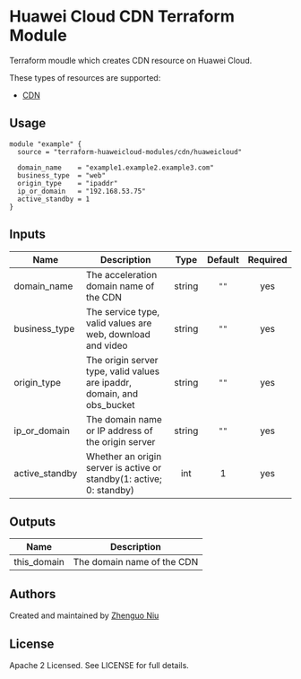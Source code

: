 # Huawei Cloud CDN Terraform Module

Terraform moudle which creates CDN resource on Huawei Cloud.

These types of resources are supported:

* [CDN](https://www.terraform.io/docs/providers/huaweicloud/r/cdn_domain_v1.html)

## Usage

```hcl
module "example" {
  source = "terraform-huaweicloud-modules/cdn/huaweicloud"

  domain_name    = "example1.example2.example3.com"
  business_type  = "web"
  origin_type    = "ipaddr"
  ip_or_domain   = "192.168.53.75"
  active_standby = 1
}
```

## Inputs

| Name | Description | Type | Default | Required |
|------|-------------|:----:|:-----:|:-----:|
| domain_name  | The acceleration domain name of the CDN  | string  | `""`  | yes  |
| business_type  | The service type, valid values are web, download and video  | string  | `""`  | yes  |
| origin_type  | The origin server type, valid values are ipaddr, domain, and obs_bucket  | string  | `""`  | yes  |
| ip_or_domain  | The domain name or IP address of the origin server  | string  | `""`  | yes  |
| active_standby  | Whether an origin server is active or standby(1: active; 0: standby)  | int  | 1  | yes  |


## Outputs

| Name | Description |
|------|-------------|
| this_domain | The domain name of the CDN |

Authors
----
Created and maintained by [Zhenguo Niu](https://github.com/niuzhenguo)

License
----
Apache 2 Licensed. See LICENSE for full details.

